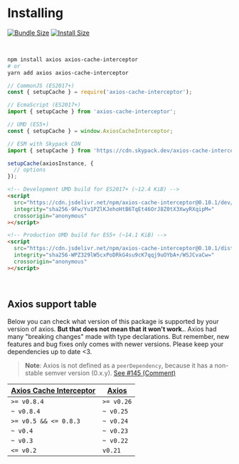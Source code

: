 # Installing

[![Bundle Size](https://img.shields.io/bundlephobia/minzip/axios-cache-interceptor/latest?style=flat)](https://bundlephobia.com/package/axios-cache-interceptor@latest)
[![Install Size](https://packagephobia.com/badge?p=axios-cache-interceptor@latest)](https://packagephobia.com/result?p=axios-cache-interceptor@latest)

<br />

```bash
npm install axios axios-cache-interceptor
# or
yarn add axios axios-cache-interceptor
```

```js
// CommonJS (ES2017+)
const { setupCache } = require('axios-cache-interceptor');

// EcmaScript (ES2017+)
import { setupCache } from 'axios-cache-interceptor';

// UMD (ES5+)
const { setupCache } = window.AxiosCacheInterceptor;

// ESM with Skypack CDN
import { setupCache } from 'https://cdn.skypack.dev/axios-cache-interceptor@0.10.1';

setupCache(axiosInstance, {
  // options
});
```

```html
<!-- Development UMD build for ES2017+ (~12.4 KiB) -->
<script
  src="https://cdn.jsdelivr.net/npm/axios-cache-interceptor@0.10.1/dev/index.bundle.js"
  integrity="sha256-9Fw/Yu1PZlKJehoHtB6TqEt46OrJ8Z0tX3XwyRXqipM="
  crossorigin="anonymous"
></script>

<!-- Production UMD build for ES5+ (~14.1 KiB) -->
<script
  src="https://cdn.jsdelivr.net/npm/axios-cache-interceptor@0.10.1/dist/index.bundle.js"
  integrity="sha256-WPZ329lW5cxPoDRkG4su9cK7qqj9uOYbA+/WSJCvaCw="
  crossorigin="anonymous"
></script>
```

<br />

## Axios support table

Below you can check what version of this package is supported by your version of axios.
**But that does not mean that it won't work.**. Axios had many "breaking changes" made
with type declarations. But remember, new features and bug fixes only comes with newer
versions. Please keep your dependencies up to date <3.

> **Note**: Axios is not defined as a `peerDependency`, because it has a non-stable semver
> version (0.x.y).
> [See #145 (Comment)](https://github.com/arthurfiorette/axios-cache-interceptor/issues/145#issuecomment-1042710481)

| [Axios Cache Interceptor](https://github.com/arthurfiorette/axios-cache-interceptor/releases) | [Axios](https://github.com/axios/axios/releases) |
| --------------------------------------------------------------------------------------------- | ------------------------------------------------ |
| `>= v0.8.4`                                                                                   | `>= v0.26`                                       |
| `~ v0.8.4`                                                                                    | `~ v0.25`                                        |
| `>= v0.5 && <= 0.8.3`                                                                         | `~ v0.24`                                        |
| `~ v0.4`                                                                                      | `~ v0.23`                                        |
| `~ v0.3`                                                                                      | `~ v0.22`                                        |
| `<= v0.2`                                                                                     | `v0.21`                                          |
